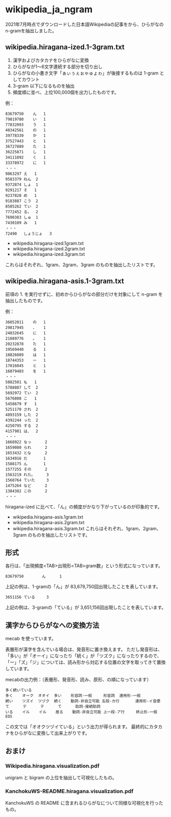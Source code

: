 # wikipedia_ja_ngram
2021年7月時点でダウンロードした日本語Wikipediaの記事をから、ひらがなのn-gramを抽出しました。

## wikipedia.hiragana-ized.1-3gram.txt
1. 漢字およびカタカナをひらがなに変換
1. ひらがなが1～6文字連続する部分を切り出し
1. ひらがなの小書き文字「ぁぃぅぇぉゃゅょゎ」が後接するものは 1-gram としてカウント
1. 3-gram 以下になるものを抽出
1. 頻度順に並べ、上位100,000個を出力したものです。

例：
```
83679750	ん	1
79819780	い	1
77832093	う	1
40342561	の	1
39778339	か	1
37527443	と	1
36727889	た	1
36225871	し	1
34111892	く	1
33378972	に	1
・・・
9863297	え	1
9583379	ねん	2
9372874	しょ	1
9291217	そ	1
9237828	め	1
9183887	こう	2
8505262	てい	2
7772452	る。	2
7690383	しゅ	1
7430109	み	1
・・・
72490	しょうじょ	3
```

- wikipedia.hiragana-ized.1gram.txt
- wikipedia.hiragana-ized.2gram.txt
- wikipedia.hiragana-ized.3gram.txt

これらはそれぞれ、1gram、2gram、3gram のものを抽出したリストです。

## wikipedia.hiragana-asis.1-3gram.txt
前項の 1. を実行せずに、初めからひらがなの部分だけを対象にして n-gram を抽出したものです。

例：
```
36052011	の	1
29817945	、	1
24832645	に	1
21089776	。	1
20232878	た	1
19569440	る	1
18826089	は	1
18744353	ー	1
17016045	と	1
16079403	を	1
・・・
5882501	も	1
5788887	して	2
5692972	てい	2
5676808	こ	1
5458679	す	1
5251170	され	2
4893159	した	2
4392244	った	2
4250795	する	2
4157981	は、	2
・・・
1668922 なっ      2
1659080 られ      2
1653432 とな      2
1634916 だ       1
1588175 ん       1
1577255 その      2
1563219 れた。     3
1560764 ていた     3
1475264 など      2
1384382 この      2
・・・
```
hiragana-ized に比べて、「ん」の頻度がかなり下がっているのが印象的です。

- wikipedia.hiragana-asis.1gram.txt
- wikipedia.hiragana-asis.2gram.txt
- wikipedia.hiragana-asis.3gram.txt
これらはそれぞれ、1gram、2gram、3gram のものを抽出したリストです。

## 形式
各行は、「出現頻度&lt;TAB&gt;出現形&lt;TAB&gt;gram数」という形式になっています。

```
83679750        ん      1
```

上記の例は、1-gramの「ん」が 83,679,750回出現したことを表しています。


```
3651156 ている     3
```

上記の例は、3-gramの「ている」が 3,651,156回出現したことを表しています。

## 漢字からひらがなへの変換方法
mecab を使っています。

表層形が漢字を含んでいる場合は、発音形に置き換えます。
ただし発音形は、「多い」が「オーイ」になったり「続く」が「ツズク」になったりするので、「ー」「ズ」「ジ」については、読み形から対応する位置の文字を取ってきて置換しています。

mecabの出力例：（表層形、発音形、読み、原形、の順になっています）
```
多く続いている
多く    オーク  オオイ  多い    形容詞-一般     形容詞  連用形-一般
続い    ツズイ  ツヅク  続く    動詞-非自立可能 五段-カ行       連用形-イ音便
て      テ      テ      て      助詞-接続助詞
いる    イル    イル    居る    動詞-非自立可能 上一段-ア行     終止形-一般
EOS
```

この文では「オオクツヅイている」という出力が得られます。
最終的にカタカナをひらがなに変換して出来上がりです。

## おまけ
### Wikipedia.hiragana.visualization.pdf
unigram と bigram の上位を抽出して可視化したもの。

### KanchokuWS-README.hiragana.visualization.pdf
KanchokuWS の README に含まれるひらがなについて同様な可視化を行ったもの。


